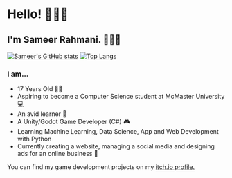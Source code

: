# Hello! 🙋🏽‍♂️

## I'm Sameer Rahmani. 👨🏽‍💼 
[![Sameer's GitHub stats](https://github-readme-stats.vercel.app/api?username=Sameerrahmani&theme=dracula&layout=compact)](https://github.com/Sameerrahmani) [![Top Langs](https://github-readme-stats.vercel.app/api/top-langs/?username=Sameerrahmani&langs_count=5&theme=dracula&layout=compact)](https://github.com/Sameerrahmani)



### I am...

- 17 Years Old 🧑🏽
- Aspiring to become a Computer Science student at McMaster University 💻
- An avid learner 🧠
- A Unity/Godot Game Developer (C#) 🎮
- Learning Machine Learning, Data Science, App and Web Development with Python
- Currently creating a website, managing a social media and designing ads for an online business 🏪


You can find my game development projects on my [itch.io profile.](https://sameerr.itch.io/)

